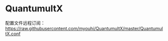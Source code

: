 # QuantumultX

配置文件远程订阅：https://raw.githubusercontent.com/myouhi/QuantumultX/master/QuantumultX.conf
